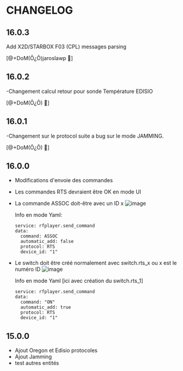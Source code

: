 # CHANGELOG

## 16.0.3
Add X2D/STARBOX F03 (CPL) messages parsing

 [@+DoM(Ô¿Ô)jaroslawp 🖖]
 
## 16.0.2
-Changement calcul retour pour sonde Température EDISIO

[@+DoM(Ô¿Ô) 🖖]

## 16.0.1
-Changement sur le protocol suite a bug sur le mode JAMMING.

[@+DoM(Ô¿Ô) 🖖]

## 16.0.0

- Modifications d'envoie des commandes
- Les commandes RTS devraient être OK en mode UI
- La commande ASSOC doit-être avec un ID x
![image](https://user-images.githubusercontent.com/97252459/199836924-f628ac47-9b2c-452c-8e1f-834584a2c43c.png)

  Info en mode Yaml:

      service: rfplayer.send_command
      data:
        command: ASSOC
        automatic_add: false
        protocol: RTS
        device_id: "1"
    

- Le switch doit être créé normalement avec switch.rts_x ou x est le numéro ID
![image](https://user-images.githubusercontent.com/97252459/199837029-8aa97fac-cebe-427d-91b9-775f66cbd6d2.png)

  Info en mode Yaml [ici avec création du switch.rts_1]

      service: rfplayer.send_command
      data:
        command: "ON"
        automatic_add: true
        protocol: RTS
        device_id: "1"

## 15.0.0

- Ajout Oregon et Edisio protocoles
- Ajout Jamming 
- test autres entités
